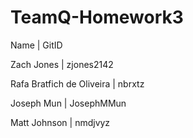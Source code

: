 # TeamQ-Homework3
Name | GitID

Zach Jones | zjones2142

Rafa Bratfich de Oliveira | nbrxtz

Joseph Mun | JosephMMun

Matt Johnson | nmdjvyz
